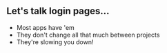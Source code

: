 ##  Let's talk login pages&hellip;

<ul>
  <li class="fragment">Most apps have 'em</li>
  <li class="fragment">They don't change all that much between projects</li>
  <li class="fragment">They're slowing you down!</li>
</ul>